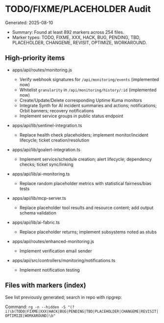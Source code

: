 # TODO/FIXME/PLACEHOLDER Audit

Generated: 2025-08-10

- Summary: Found at least 892 markers across 254 files.
- Marker types: TODO, FIXME, XXX, HACK, BUG, PENDING, TBD, PLACEHOLDER, CHANGEME, REVISIT, OPTIMIZE, WORKAROUND.

## High-priority items

- apps/api/routes/monitoring.js
  - Verify webhook signatures for `/api/monitoring/events` (implemented now)
  - Whitelist `granularity` in `/api/monitoring/history/:id` (implemented now)
  - Create/Update/Delete corresponding Uptime Kuma monitors
  - Integrate Synth for AI incident summaries and actions; notifications; Orbit banners; recovery notifications
  - Implement service groups in public status endpoint

- apps/api/lib/sentinel-integration.ts
  - Replace health check placeholders; implement monitor/incident lifecycle; ticket creation/resolution

- apps/api/lib/goalert-integration.ts
  - Implement service/schedule creation; alert lifecycle; dependency checks; ticket sync/linking

- apps/api/lib/ai-monitoring.ts
  - Replace random placeholder metrics with statistical fairness/bias tests

- apps/api/lib/mcp-server.ts
  - Replace placeholder tool results and resource content; add output schema validation

- apps/api/lib/ai-fabric.ts
  - Replace placeholder returns; implement subsystems noted as stubs

- apps/api/routes/enhanced-monitoring.js
  - Implement verification email sender

- apps/api/src/controllers/monitoring/notifications.ts
  - Implement notification testing

## Files with markers (index)

See list previously generated; search in repo with ripgrep:

Command:
`rg -n --hidden -S "(?i)\b(TODO|FIXME|XXX|HACK|BUG|PENDING|TBD|PLACEHOLDER|CHANGEME|REVISIT|OPTIMIZE|WORKAROUND)\b"`
